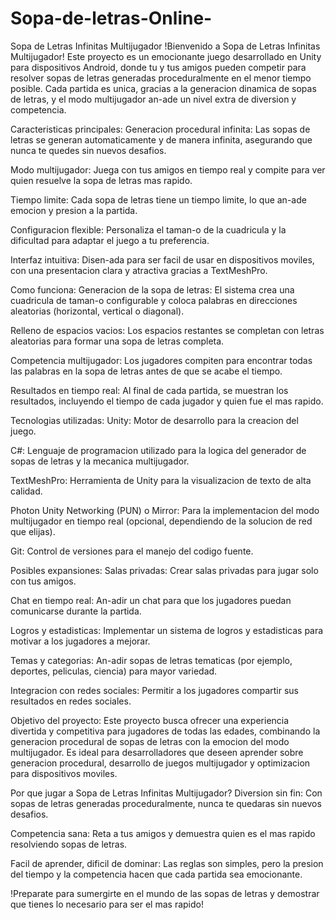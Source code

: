 # Sopa-de-letras-Online-
Sopa de Letras Infinitas Multijugador
!Bienvenido a Sopa de Letras Infinitas Multijugador! Este proyecto es un emocionante juego desarrollado en Unity para dispositivos Android, donde tu y tus amigos pueden competir para resolver sopas de letras generadas proceduralmente en el menor tiempo posible. Cada partida es unica, gracias a la generacion dinamica de sopas de letras, y el modo multijugador an-ade un nivel extra de diversion y competencia.

Caracteristicas principales:
Generacion procedural infinita: Las sopas de letras se generan automaticamente y de manera infinita, asegurando que nunca te quedes sin nuevos desafios.

Modo multijugador: Juega con tus amigos en tiempo real y compite para ver quien resuelve la sopa de letras mas rapido.

Tiempo limite: Cada sopa de letras tiene un tiempo limite, lo que an-ade emocion y presion a la partida.

Configuracion flexible: Personaliza el taman-o de la cuadricula y la dificultad para adaptar el juego a tu preferencia.

Interfaz intuitiva: Disen-ada para ser facil de usar en dispositivos moviles, con una presentacion clara y atractiva gracias a TextMeshPro.

Como funciona:
Generacion de la sopa de letras: El sistema crea una cuadricula de taman-o configurable y coloca palabras en direcciones aleatorias (horizontal, vertical o diagonal).

Relleno de espacios vacios: Los espacios restantes se completan con letras aleatorias para formar una sopa de letras completa.

Competencia multijugador: Los jugadores compiten para encontrar todas las palabras en la sopa de letras antes de que se acabe el tiempo.

Resultados en tiempo real: Al final de cada partida, se muestran los resultados, incluyendo el tiempo de cada jugador y quien fue el mas rapido.

Tecnologias utilizadas:
Unity: Motor de desarrollo para la creacion del juego.

C#: Lenguaje de programacion utilizado para la logica del generador de sopas de letras y la mecanica multijugador.

TextMeshPro: Herramienta de Unity para la visualizacion de texto de alta calidad.

Photon Unity Networking (PUN) o Mirror: Para la implementacion del modo multijugador en tiempo real (opcional, dependiendo de la solucion de red que elijas).

Git: Control de versiones para el manejo del codigo fuente.

Posibles expansiones:
Salas privadas: Crear salas privadas para jugar solo con tus amigos.

Chat en tiempo real: An-adir un chat para que los jugadores puedan comunicarse durante la partida.

Logros y estadisticas: Implementar un sistema de logros y estadisticas para motivar a los jugadores a mejorar.

Temas y categorias: An-adir sopas de letras tematicas (por ejemplo, deportes, peliculas, ciencia) para mayor variedad.

Integracion con redes sociales: Permitir a los jugadores compartir sus resultados en redes sociales.

Objetivo del proyecto:
Este proyecto busca ofrecer una experiencia divertida y competitiva para jugadores de todas las edades, combinando la generacion procedural de sopas de letras con la emocion del modo multijugador. Es ideal para desarrolladores que deseen aprender sobre generacion procedural, desarrollo de juegos multijugador y optimizacion para dispositivos moviles.

Por que jugar a Sopa de Letras Infinitas Multijugador?
Diversion sin fin: Con sopas de letras generadas proceduralmente, nunca te quedaras sin nuevos desafios.

Competencia sana: Reta a tus amigos y demuestra quien es el mas rapido resolviendo sopas de letras.

Facil de aprender, dificil de dominar: Las reglas son simples, pero la presion del tiempo y la competencia hacen que cada partida sea emocionante.

!Preparate para sumergirte en el mundo de las sopas de letras y demostrar que tienes lo necesario para ser el mas rapido!


